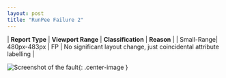 ```yaml
---
layout: post
title: "RunPee Failure 2"
---
```

| **Report Type** | **Viewport Range** | **Classification** | **Reason** |
| Small-Range| 480px-483px | FP | No significant layout change, just coincidental attribute labelling | 

![Screenshot of the fault](../../../assets/images/RunPee/fault2/smallrangeWidth481.png){: .center-image }